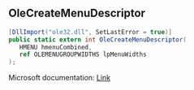 ## OleCreateMenuDescriptor

```csharp
[DllImport("ole32.dll", SetLastError = true)]
public static extern int OleCreateMenuDescriptor(
   HMENU hmenuCombined,
   ref OLEMENUGROUPWIDTHS lpMenuWidths
);
```

Microsoft documentation: [Link](https://docs.microsoft.com/en-us/windows/win32/api/ole2/nf-ole2-olecreatemenudescriptor)
